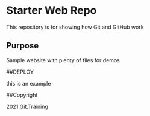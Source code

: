 # Starter Web Repo

This repository is for showing how Git and GitHub work

## Purpose

Sample website with plenty of files for demos

##DEPLOY

this is an example

##Copyright

2021 Git.Training